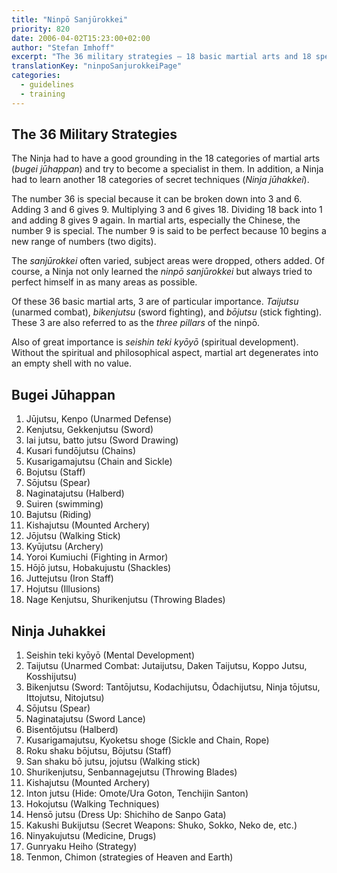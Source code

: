 ```yaml
---
title: "Ninpō Sanjūrokkei"
priority: 820
date: 2006-04-02T15:23:00+02:00
author: "Stefan Imhoff"
excerpt: "The 36 military strategies – 18 basic martial arts and 18 special Ninja skills in which the Ninja have trained themselves."
translationKey: "ninpoSanjurokkeiPage"
categories:
  - guidelines
  - training
---
```


## The 36 Military Strategies

The Ninja had to have a good grounding in the 18 categories of martial arts (_bugei jūhappan_) and try to become a specialist in them. In addition, a Ninja had to learn another 18 categories of secret techniques (_Ninja jūhakkei_).

The number 36 is special because it can be broken down into 3 and 6. Adding 3 and 6 gives 9. Multiplying 3 and 6 gives 18. Dividing 18 back into 1 and adding 8 gives 9 again. In martial arts, especially the Chinese, the number 9 is special. The number 9 is said to be perfect because 10 begins a new range of numbers (two digits).

The _sanjūrokkei_ often varied, subject areas were dropped, others added. Of course, a Ninja not only learned the _ninpō sanjūrokkei_ but always tried to perfect himself in as many areas as possible.

Of these 36 basic martial arts, 3 are of particular importance. _Taijutsu_ (unarmed combat), _bikenjutsu_ (sword fighting), and _bōjutsu_ (stick fighting). These 3 are also referred to as the _three pillars_ of the ninpō.

Also of great importance is _seishin teki kyōyō_ (spiritual development). Without the spiritual and philosophical aspect, martial art degenerates into an empty shell with no value.

## Bugei Jūhappan

1. Jūjutsu, Kenpo (Unarmed Defense)
2. Kenjutsu, Gekkenjutsu (Sword)
3. Iai jutsu, batto jutsu (Sword Drawing)
4. Kusari fundōjutsu (Chains)
5. Kusarigamajutsu (Chain and Sickle)
6. Bojutsu (Staff)
7. Sōjutsu (Spear)
8. Naginatajutsu (Halberd)
9. Suiren (swimming)
10. Bajutsu (Riding)
11. Kishajutsu (Mounted Archery)
12. Jōjutsu (Walking Stick)
13. Kyūjutsu (Archery)
14. Yoroi Kumiuchi (Fighting in Armor)
15. Hōjō jutsu, Hobakujustu (Shackles)
16. Juttejutsu (Iron Staff)
17. Hojutsu (Illusions)
18. Nage Kenjutsu, Shurikenjutsu (Throwing Blades)

## Ninja Juhakkei

1. Seishin teki kyōyō (Mental Development)
2. Taijutsu (Unarmed Combat: Jutaijutsu, Daken Taijutsu, Koppo Jutsu, Kosshijutsu)
3. Bikenjutsu (Sword: Tantōjutsu, Kodachijutsu, Ōdachijutsu, Ninja tōjutsu, Ittojutsu, Nitojutsu)
4. Sōjutsu (Spear)
5. Naginatajutsu (Sword Lance)
6. Bisentōjutsu (Halberd)
7. Kusarigamajutsu, Kyoketsu shoge (Sickle and Chain, Rope)
8. Roku shaku bōjutsu, Bōjutsu (Staff)
9. San shaku bō jutsu, jojutsu (Walking stick)
10. Shurikenjutsu, Senbannagejutsu (Throwing Blades)
11. Kishajutsu (Mounted Archery)
12. Inton jutsu (Hide: Omote/Ura Goton, Tenchijin Santon)
13. Hokojutsu (Walking Techniques)
14. Hensō jutsu (Dress Up: Shichiho de Sanpo Gata)
15. Kakushi Bukijutsu (Secret Weapons: Shuko, Sokko, Neko de, etc.)
16. Ninyakujutsu (Medicine, Drugs)
17. Gunryaku Heiho (Strategy)
18. Tenmon, Chimon (strategies of Heaven and Earth)
